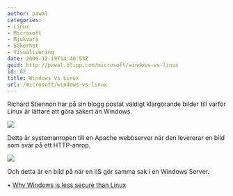```yaml
---
author: pawal
categories:
- Linux
- Microsoft
- Mjukvara
- Säkerhet
- Visualisering
date: 2006-12-19T14:46:53Z
guid: http://pawal.blipp.com/microsoft/windows-vs-linux
id: 62
title: Windows vs Linux
url: /microsoft/windows-vs-linux
---
```


Richard Stiennon har på sin blogg postat väldigt klargörande bilder till varför Linux är lättare att göra säkert än Windows.

<img src="http://blipp.com/misc/SysCallApachesmall.jpg" />

Detta är systemanropen till en Apache webbserver när den levererar en bild som svar på ett HTTP-anrop.

<img src="http://blipp.com/misc/SysCallIISsmall.jpg" />

Och detta är en bild på när en IIS gör samma sak i en Windows Server.

• <a href="http://blogs.zdnet.com/threatchaos/?p=311">Why Windows is less secure than Linux</a>